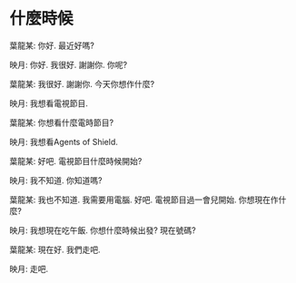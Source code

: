 什麼時候
=======


葉龍某: 你好. 最近好嗎?


映月: 你好. 我很好. 謝謝你. 你呢?


葉龍某: 我很好. 謝謝你. 今天你想作什麼?


映月: 我想看電視節目.


葉龍某: 你想看什麼電時節目?


映月: 我想看Agents of Shield.


葉龍某: 好吧. 電視節目什麼時候開始?


映月: 我不知道. 你知道嗎?


葉龍某: 我也不知道. 我需要用電腦. 好吧. 電視節目過一會兒開始. 你想現在作什麼?


映月: 我想現在吃午飯. 你想什麼時候出發? 現在號碼?


葉龍某: 現在好. 我們走吧.


映月: 走吧.
